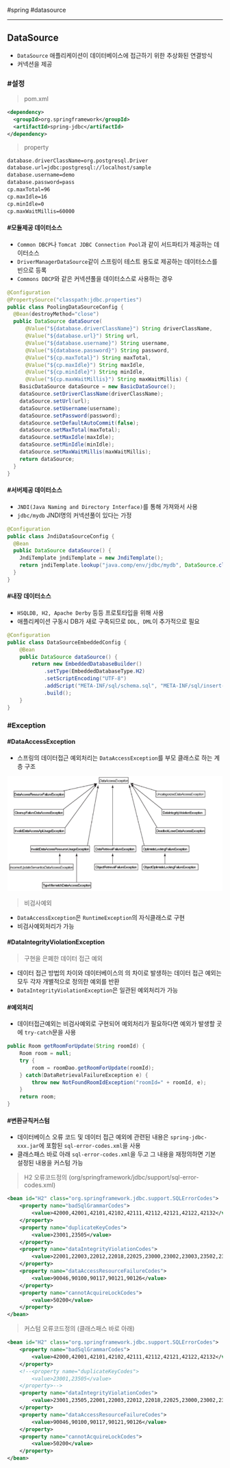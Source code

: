 \#spring #datasource

---

## DataSource

- `DataSource` 애플리케이션이 데이터베이스에 접근하기 위한 추상화된 연결방식
- 커넥션을 제공



### #설정

> pom.xml

```xml 
<dependency>
  <groupId>org.springframework</groupId>
  <artifactId>spring-jdbc</artifactId>
</dependency>
```

> property

```bash
database.driverClassName=org.postgresql.Driver
database.url=jdbc:postgresql://localhost/sample
database.username=demo
database.password=pass
cp.maxTotal=96
cp.maxIdle=16
cp.minIdle=0
cp.maxWaitMillis=60000
```

#### #모듈제공 데이터소스

- `Common DBCP`나 `Tomcat JDBC Connection Pool`과 같이 서드파티가 제공하는 데이터소스
- `DriverManagerDataSource`같이 스프링이 테스트 용도로 제공하는 데이터소스를 빈으로 등록
- `Commons DBCP`와 같은 커넥션풀을 데이터소스로 사용하는 경우

```java
@Configuration
@PropertySource("classpath:jdbc.properties")
public class PoolingDataSourceConfig {
  @Bean(destroyMethod="close")
  public DataSource dataSource(
      @Value("${database.driverClassName}") String driverClassName,
      @Value("${database.url}") String url,
      @Value("${database.username}") String username,
      @Value("${database.password}") String password,
      @Value("${cp.maxTotal}") String maxTotal,
      @Value("${cp.maxIdle}") String maxIdle,
      @Value("${cp.minIdle}") String minIdle,
      @Value("${cp.maxWaitMillis}") String maxWaitMillis) {
    BasicDataSource dataSource = new BasicDataSource();
    dataSource.setDriverClassName(driverClassName);
    dataSource.setUrl(url);
    dataSource.setUsername(username);
    dataSource.setPassword(password);
    dataSource.setDefaultAutoCommit(false);
    dataSource.setMaxTotal(maxTotal);
    dataSource.setMaxIdle(maxIdle);
    dataSource.setMinIdle(minIdle);
    dataSource.setMaxWaitMillis(maxWaitMillis);
    return dataSource;
  }
}
```

#### #서버제공 데이터소스

- `JNDI(Java Naming and Directory Interface)`를 통해 가져와서 사용
- `jdbc/mydb` JNDI명의 커넥션풀이 있다는 가정

```java
@Configuration
public class JndiDataSourceConfig {
  @Bean
  public DataSource dataSource() {
    JndiTemplate jndiTemplate = new JndiTemplate();
    return jndiTemplate.lookup("java.comp/env/jdbc/mydb", DataSource.class);
  }
}
```

#### #내장 데이터소스

- `HSQLDB, H2, Apache Derby` 등등 프로토타입을 위해 사용
- 애플리케이션 구동시 DB가 새로 구축되므로 `DDL, DML`이 추가적으로 필요

```java
@Configuration
public class DataSourceEmbeddedConfig {
    @Bean
    public DataSource dataSource() {
        return new EmbeddedDatabaseBuilder()
            .setType(EmbeddedDatabaseType.H2)
            .setScriptEncoding("UTF-8")
            .addScript("META-INF/sql/schema.sql", "META-INF/sql/insert-init-data.sql")
            .build();
    }
}
```



### #Exception

#### #DataAccessException

- 스프링의 데이터접근 예외처리는 `DataAccessException`를 부모 클래스로 하는 계층 구조



![1551939215412](1551939215412.png)



> 비검사예외

- `DataAccessException`은 `RuntimeException`의 자식클래스로 구현
- 비검사예외처리가 가능



#### #DataIntegrityViolationException

> 구현을 은폐한 데이터 접근 예외

- 데이터 접근 방법의 차이와 데이터베이스의 의 차이로 발생하는 데이터 접근 예외는 모두 각자 개별적으로 정의한 예외를 반환
- `DataIntegrityViolationException`은 일관된 예외처리가 가능



#### #예외처리

- 데이터접근예외는 비검사예외로 구현되어 예외처리가 필요하다면 예외가 발생할 곳에 `try-catch`문을 사용

```java
public Room getRoomForUpdate(String roomId) {
    Room room = null;
    try {
        room = roomDao.getRoomForUpdate(roomId);
    } catch(DataRetrievalFailureException e) {
        throw new NotFoundRoomIdException("roomId=" + roomId, e);
    }
    return room;
}
```



#### #변환규칙커스텀

- 데이터베이스 오류 코드 및 데이터 접근 예외에 관련된 내용은 `spring-jdbc-xxx.jar`에 포함된 `sql-error-codes.xml`을 사용
- 클래스패스 바로 아래 `sql-error-codes.xml`을 두고 그 내용을 재정의하면 기본 설정된 내용을 커스텀 가능

> H2 오류코드정의 (org/springframework/jdbc/support/sql-error-codes.xml)

```xml
<bean id="H2" class="org.springframework.jdbc.support.SQLErrorCodes">
    <property name="badSqlGrammarCodes">
        <value>42000,42001,42101,42102,42111,42112,42121,42122,42132</value>
    </property>
    <property name="duplicateKeyCodes">
        <value>23001,23505</value>
    </property>
    <property name="dataIntegrityViolationCodes">
        <value>22001,22003,22012,22018,22025,23000,23002,23003,23502,23503,23506,23507,23513</value>
    </property>
    <property name="dataAccessResourceFailureCodes">
        <value>90046,90100,90117,90121,90126</value>
    </property>
    <property name="cannotAcquireLockCodes">
        <value>50200</value>
    </property>
</bean>
```

> 커스텀 오류코드정의 (클래스패스 바로 아래)

```xml
<bean id="H2" class="org.springframework.jdbc.support.SQLErrorCodes">
    <property name="badSqlGrammarCodes">
        <value>42000,42001,42101,42102,42111,42112,42121,42122,42132</value>
    </property>
    <!--<property name="duplicateKeyCodes">
        <value>23001,23505</value>
    </property>-->
    <property name="dataIntegrityViolationCodes">
        <value>23001,23505,22001,22003,22012,22018,22025,23000,23002,23003,23502,23503,23506,23507,23513</value>
    </property>
    <property name="dataAccessResourceFailureCodes">
        <value>90046,90100,90117,90121,90126</value>
    </property>
    <property name="cannotAcquireLockCodes">
        <value>50200</value>
    </property>
</bean>
```

